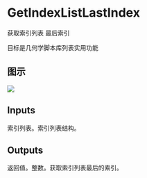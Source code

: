 # GetIndexListLastIndex

获取索引列表 最后索引

目标是几何学脚本库列表实用功能

## 图示

![]($-20221218-19110142.png)

## Inputs

索引列表。索引列表结构。  

## Outputs

返回值。整数。获取索引列表最后的索引。
